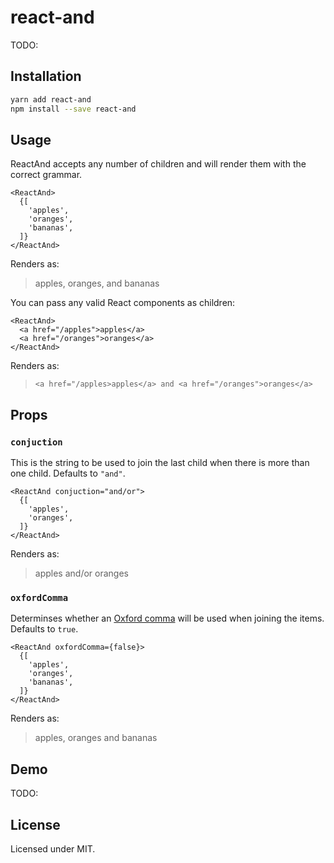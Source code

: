 # react-and

TODO:

## Installation

```sh
yarn add react-and
npm install --save react-and
```

## Usage

ReactAnd accepts any number of children and will render them with the correct grammar.

```JSX
<ReactAnd>
  {[
    'apples',
    'oranges',
    'bananas',
  ]}
</ReactAnd>
```

Renders as:
> apples, oranges, and bananas

You can pass any valid React components as children:

```JSX
<ReactAnd>
  <a href="/apples">apples</a>
  <a href="/oranges">oranges</a>
</ReactAnd>
```

Renders as:
> `<a href="/apples>apples</a> and <a href="/oranges">oranges</a>`

## Props

### `conjuction`

This is the string to be used to join the last child when there is more than one child. Defaults to `"and"`.

```JSX
<ReactAnd conjuction="and/or">
  {[
    'apples',
    'oranges',
  ]}
</ReactAnd>
```

Renders as:
> apples and/or oranges

### `oxfordComma`

Determinses whether an [Oxford comma](https://en.wikipedia.org/wiki/Serial_comma) will be used when joining the items. Defaults to `true`.

```JSX
<ReactAnd oxfordComma={false}>
  {[
    'apples',
    'oranges',
    'bananas',
  ]}
</ReactAnd>
```

Renders as:
> apples, oranges and bananas

## Demo

TODO:

## License

Licensed under MIT.
